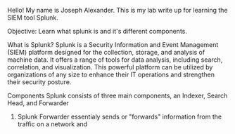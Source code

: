 Hello! My name is Joseph Alexander. This is my lab write up for learning the SIEM tool Splunk.

Objective: Learn what splunk is and it's different components. 

What is Splunk? 
Splunk is a Security Information and Event Management (SIEM) platform designed for the collection, storage, and analysis of machine data. It offers a range of tools for data analysis, including search, correlation, and visualization. This powerful platform can be utilized by organizations of any size to enhance their IT operations and strengthen their security posture.

Components
Splunk consists of three main components, an Indexer, Search Head, and Forwarder
1) Splunk Forwarder essentialy sends or "forwards" information from the traffic on a network and
